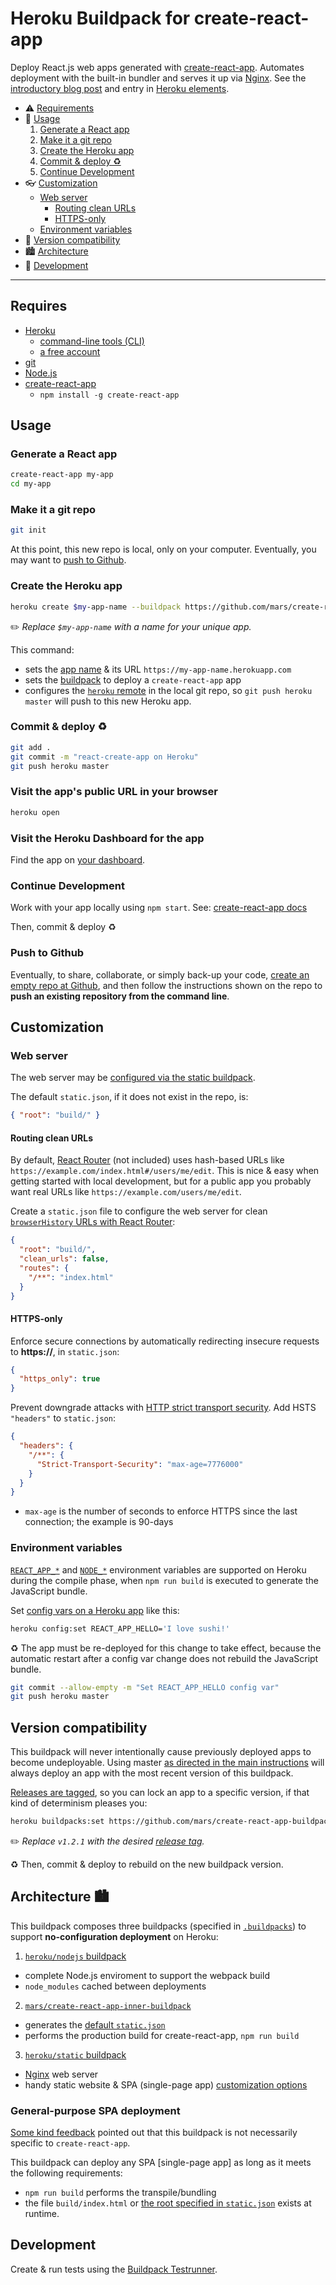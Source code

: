 Heroku Buildpack for create-react-app
=====================================

Deploy React.js web apps generated with [create-react-app](https://github.com/facebookincubator/create-react-app). Automates deployment with the built-in bundler and serves it up via [Nginx](http://nginx.org/en/). See the [introductory blog post](https://blog.heroku.com/deploying-react-with-zero-configuration) and entry in [Heroku elements](https://elements.heroku.com/buildpacks/mars/create-react-app-buildpack).

* ⚠️ [Requirements](#requires)
* 🚀 [Usage](#usage)
  1. [Generate a React app](#generate-a-react-app)
  1. [Make it a git repo](#make-it-a-git-repo)
  1. [Create the Heroku app](#create-the-heroku-app)
  1. [Commit & deploy ♻️](#commit--deploy-️)
  1. [Continue Development](#continue-development)
* 👓 [Customization](#customization)
  * [Web server](#web-server)
    * [Routing clean URLs](#routing-clean-urls)
    * [HTTPS-only](#https-only)
  * [Environment variables](#environment-variables)
* 📍 [Version compatibility](#version-compatibility)
* 🏙 [Architecture](#architecture-)
* 🔩 [Development](#development)

-----

Requires
--------

* [Heroku](https://www.heroku.com/home)
  * [command-line tools (CLI)](https://toolbelt.heroku.com)
  * [a free account](https://signup.heroku.com)
* [git](https://git-scm.com/book/en/v2/Getting-Started-Installing-Git)
* [Node.js](https://nodejs.org)
* [create-react-app](https://github.com/facebookincubator/create-react-app)
  * `npm install -g create-react-app`

Usage
-----

### Generate a React app

```bash
create-react-app my-app
cd my-app
```

### Make it a git repo

```bash
git init
```

At this point, this new repo is local, only on your computer. Eventually, you may want to [push to Github](#push-to-github).

### Create the Heroku app

```bash
heroku create $my-app-name --buildpack https://github.com/mars/create-react-app-buildpack.git
```

✏️ *Replace `$my-app-name` with a name for your unique app.*

This command:

* sets the [app name](https://devcenter.heroku.com/articles/creating-apps#creating-a-named-app) & its URL `https://my-app-name.herokuapp.com`
* sets the [buildpack](https://devcenter.heroku.com/articles/buildpacks) to deploy a `create-react-app` app
* configures the [`heroku` remote](https://devcenter.heroku.com/articles/git#creating-a-heroku-remote) in the local git repo, so `git push heroku master` will push to this new Heroku app.

### Commit & deploy ♻️

```bash
git add .
git commit -m "react-create-app on Heroku"
git push heroku master
```

### Visit the app's public URL in your browser

```bash
heroku open
```

### Visit the Heroku Dashboard for the app

Find the app on [your dashboard](https://dashboard.heroku.com).

### Continue Development

Work with your app locally using `npm start`. See: [create-react-app docs](https://github.com/facebookincubator/create-react-app#getting-started)

Then, commit & deploy ♻️

### Push to Github

Eventually, to share, collaborate, or simply back-up your code, [create an empty repo at Github](https://github.com/new), and then follow the instructions shown on the repo to **push an existing repository from the command line**.


Customization
-------------

### Web server

The web server may be [configured via the static buildpack](https://github.com/heroku/heroku-buildpack-static#configuration).

The default `static.json`, if it does not exist in the repo, is:

```json
{ "root": "build/" }
```

#### Routing clean URLs

By default, [React Router](https://github.com/reactjs/react-router) (not included) uses hash-based URLs like `https://example.com/index.html#/users/me/edit`. This is nice & easy when getting started with local development, but for a public app you probably want real URLs like `https://example.com/users/me/edit`.

Create a `static.json` file to configure the web server for clean [`browserHistory` URLs with React Router](https://github.com/reactjs/react-router/blob/master/docs/guides/Histories.md#browserhistory):

```json
{
  "root": "build/",
  "clean_urls": false,
  "routes": {
    "/**": "index.html"
  }
}
```

#### HTTPS-only

Enforce secure connections by automatically redirecting insecure requests to **https://**, in `static.json`:

```json
{
  "https_only": true
}
```

Prevent downgrade attacks with [HTTP strict transport security](https://developer.mozilla.org/en-US/docs/Web/Security/HTTP_strict_transport_security). Add HSTS `"headers"` to `static.json`:

```json
{
  "headers": {
    "/**": {
      "Strict-Transport-Security": "max-age=7776000"
    }
  }
}
```

* `max-age` is the number of seconds to enforce HTTPS since the last connection; the example is 90-days

### Environment variables

[`REACT_APP_*`](https://github.com/facebookincubator/create-react-app/blob/v0.2.3/template/README.md#adding-custom-environment-variables) and [`NODE_*`](https://github.com/facebookincubator/create-react-app/pull/476) environment variables are supported on Heroku during the compile phase, when `npm run build` is executed to generate the JavaScript bundle.

Set [config vars on a Heroku app](https://devcenter.heroku.com/articles/config-vars) like this:

```bash
heroku config:set REACT_APP_HELLO='I love sushi!'
```

♻️ The app must be re-deployed for this change to take effect, because the automatic restart after a config var change does not rebuild the JavaScript bundle.

```bash
git commit --allow-empty -m "Set REACT_APP_HELLO config var"
git push heroku master
```

Version compatibility
---------------------

This buildpack will never intentionally cause previously deployed apps to become undeployable. Using master [as directed in the main instructions](#create-the-heroku-app) will always deploy an app with the most recent version of this buildpack.

[Releases are tagged](https://github.com/mars/create-react-app-buildpack/releases), so you can lock an app to a specific version, if that kind of determinism pleases you:

```bash
heroku buildpacks:set https://github.com/mars/create-react-app-buildpack.git#v1.2.1
```

✏️ *Replace `v1.2.1` with the desired [release tag](https://github.com/mars/create-react-app-buildpack/releases).*

♻️ Then, commit & deploy to rebuild on the new buildpack version.


Architecture 🏙
------------

This buildpack composes three buildpacks (specified in [`.buildpacks`](.buildpacks)) to support **no-configuration deployment** on Heroku:

1. [`heroku/nodejs` buildpack](https://github.com/heroku/heroku-buildpack-nodejs)
  * complete Node.js enviroment to support the webpack build
  * `node_modules` cached between deployments
2. [`mars/create-react-app-inner-buildpack`](https://github.com/mars/create-react-app-inner-buildpack)
  * generates the [default `static.json`](#customization)
  * performs the production build for create-react-app, `npm run build`
3. [`heroku/static` buildpack](https://github.com/heroku/heroku-buildpack-static)
  * [Nginx](http://nginx.org/en/) web server
  * handy static website & SPA (single-page app) [customization options](https://github.com/heroku/heroku-buildpack-static#configuration)


### General-purpose SPA deployment

[Some kind feedback](https://github.com/mars/create-react-app-buildpack/issues/2) pointed out that this buildpack is not necessarily specific to `create-react-app`.

This buildpack can deploy any SPA [single-page app] as long as it meets the following requirements:

* `npm run build` performs the transpile/bundling
* the file `build/index.html` or [the root specified in `static.json`](#customization) exists at runtime.


Development
-----------

Create & run tests using the [Buildpack Testrunner](https://github.com/heroku/heroku-buildpack-testrunner).
